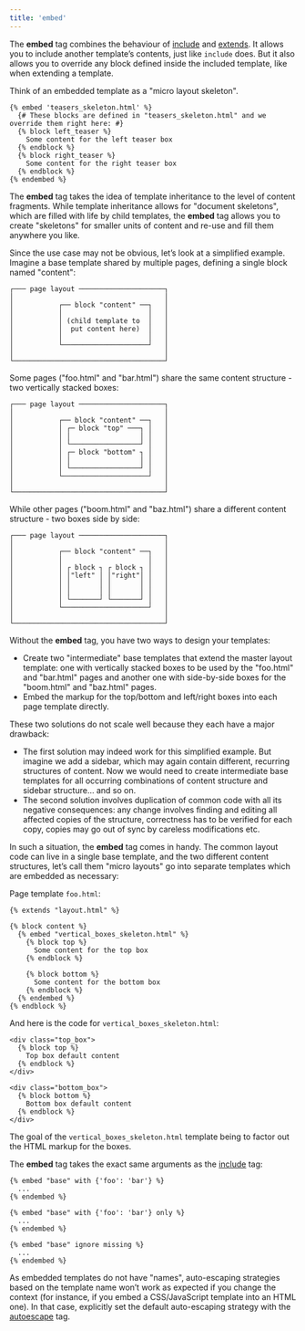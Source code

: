 ```yaml
---
title: 'embed'
---
```


The **embed** tag combines the behaviour of [include](/docs/canvas/tags/include) and [extends](/docs/canvas/tags/extends). It allows you to include another template’s contents, just like `include` does. But it also allows you to override any block defined inside the included template, like when extending a template.

Think of an embedded template as a "micro layout skeleton".

```canvas {% process=false %}
{% embed 'teasers_skeleton.html' %}
  {# These blocks are defined in "teasers_skeleton.html" and we override them right here: #}
  {% block left_teaser %}
    Some content for the left teaser box
  {% endblock %}
  {% block right_teaser %}
    Some content for the right teaser box
  {% endblock %}
{% endembed %}
```

The **embed** tag takes the idea of template inheritance to the level of content fragments. While template inheritance allows for "document skeletons", which are filled with life by child templates, the **embed** tag allows you to create "skeletons" for smaller units of content and re-use and fill them anywhere you like.

Since the use case may not be obvious, let’s look at a simplified example. Imagine a base template shared by multiple pages, defining a single block named "content":

```canvas
┌─── page layout ─────────────────────┐
│                                     │
│           ┌── block "content" ──┐   │
│           │                     │   │
│           │ (child template to  │   │
│           │  put content here)  │   │
│           │                     │   │
│           └─────────────────────┘   │
│                                     │
└─────────────────────────────────────┘
```

Some pages ("foo.html" and "bar.html") share the same content structure - two vertically stacked boxes:

```canvas
┌─── page layout ─────────────────────┐
│                                     │
│           ┌── block "content" ──┐   │
│           │ ┌─ block "top" ───┐ │   │
│           │ │                 │ │   │
│           │ └─────────────────┘ │   │
│           │ ┌─ block "bottom" ┐ │   │
│           │ │                 │ │   │
│           │ └─────────────────┘ │   │
│           └─────────────────────┘   │
│                                     │
└─────────────────────────────────────┘
```

While other pages ("boom.html" and "baz.html") share a different content structure - two boxes side by side:

```canvas
┌─── page layout ─────────────────────┐
│                                     │
│           ┌── block "content" ──┐   │
│           │                     │   │
│           │ ┌ block ┐ ┌ block ┐ │   │
│           │ │"left" │ │"right"│ │   │
│           │ │       │ │       │ │   │
│           │ │       │ │       │ │   │
│           │ └───────┘ └───────┘ │   │
│           └─────────────────────┘   │
│                                     │
└─────────────────────────────────────┘
```

Without the **embed** tag, you have two ways to design your templates:

- Create two "intermediate" base templates that extend the master layout template: one with vertically stacked boxes to be used by the "foo.html" and "bar.html" pages and another one with side-by-side boxes for the "boom.html" and "baz.html" pages.
- Embed the markup for the top/bottom and left/right boxes into each page template directly.

These two solutions do not scale well because they each have a major drawback:

- The first solution may indeed work for this simplified example. But imagine we add a sidebar, which may again contain different, recurring structures of content. Now we would need to create intermediate base templates for all occurring combinations of content structure and sidebar structure… and so on.
- The second solution involves duplication of common code with all its negative consequences: any change involves finding and editing all affected copies of the structure, correctness has to be verified for each copy, copies may go out of sync by careless modifications etc.

In such a situation, the **embed** tag comes in handy. The common layout code can live in a single base template, and the two different content structures, let’s call them "micro layouts" go into separate templates which are embedded as necessary:

Page template `foo.html`:

```canvas {% process=false %}
{% extends "layout.html" %}

{% block content %}
  {% embed "vertical_boxes_skeleton.html" %}
    {% block top %}
      Some content for the top box
    {% endblock %}

    {% block bottom %}
      Some content for the bottom box
    {% endblock %}
  {% endembed %}
{% endblock %}
```

And here is the code for `vertical_boxes_skeleton.html`:

```canvas {% process=false %}
<div class="top_box">
  {% block top %}
    Top box default content
  {% endblock %}
</div>

<div class="bottom_box">
  {% block bottom %}
    Bottom box default content
  {% endblock %}
</div>
```

The goal of the `vertical_boxes_skeleton.html` template being to factor out the HTML markup for the boxes.

The **embed** tag takes the exact same arguments as the [include](/docs/canvas/tags/include) tag:

```canvas {% process=false %}
{% embed "base" with {'foo': 'bar'} %}
  ...
{% endembed %}

{% embed "base" with {'foo': 'bar'} only %}
  ...
{% endembed %}

{% embed "base" ignore missing %}
  ...
{% endembed %}
```

As embedded templates do not have "names", auto-escaping strategies based on the template name won’t work as expected if you change the context (for instance, if you embed a CSS/JavaScript template into an HTML one). In that case, explicitly set the default auto-escaping strategy with the [autoescape](/docs/canvas/tags/autoescape) tag.
